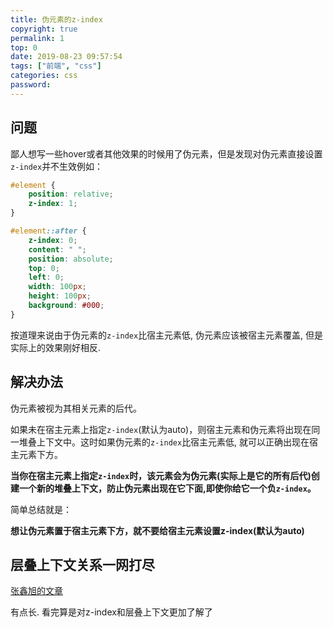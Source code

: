 ```yaml
---
title: 伪元素的z-index
copyright: true
permalink: 1
top: 0
date: 2019-08-23 09:57:54
tags: ["前端", "css"]
categories: css
password:
---
```


## 问题

鄙人想写一些hover或者其他效果的时候用了伪元素，但是发现对伪元素直接设置`z-index`并不生效例如：

```css
#element {
    position: relative;
    z-index: 1;
}

#element::after {
    z-index: 0;
    content: " ";
    position: absolute;
    top: 0;
    left: 0;
    width: 100px;
    height: 100px;
    background: #000;
}
```

按道理来说由于伪元素的`z-index`比宿主元素低, 伪元素应该被宿主元素覆盖, 但是实际上的效果刚好相反.

<!--more-->

## 解决办法

伪元素被视为其相关元素的后代。

如果未在宿主元素上指定`z-index`(默认为auto)，则宿主元素和伪元素将出现在同一堆叠上下文中。这时如果伪元素的`z-index`比宿主元素低, 就可以正确出现在宿主元素下方。

**当你在宿主元素上指定`z-index`时，该元素会为伪元素(实际上是它的所有后代)创建一个新的堆叠上下文，防止伪元素出现在它下面,即使你给它一个负`z-index`。**

简单总结就是：

**想让伪元素置于宿主元素下方，就不要给宿主元素设置z-index(默认为auto)**

## 层叠上下文关系一网打尽

[张鑫旭的文章](https://www.zhangxinxu.com/wordpress/2016/01/understand-css-stacking-context-order-z-index/)

有点长. 看完算是对z-index和层叠上下文更加了解了